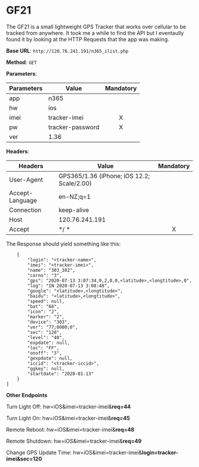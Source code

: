 # GF21
The GF21 is a small lightweight GPS Tracker that works over cellular to be tracked from anywhere. It took me a while to find the API but I eventaully found it by looking at the HTTP Requests that the app was making.

**Base URL**: `http://120.76.241.191/n365_ilist.php`

**Method**: `GET`

**Parameters**:

| Parameters | Value                    | Mandatory |
| ---------- | ------------------------ | :-------: |
| app        | n365                     |           |
| hw         | ios                      |           |
| imei       | tracker-imei             | X         |
| pw         | tracker-password         | X         |
| ver        | 1.36                     |           |

**Headers**:

| Headers         | Value                                      | Mandatory |
| --------------- | -------------------------------------------| :-------: |
| User-Agent      | GPS365/1.36 (iPhone; iOS 12.2; Scale/2.00) |           |
| Accept-Language | en-NZ;q=1                                  |           |
| Connection      | keep-alive                                 |           |
| Host            | 120.76.241.191                             |           |
| Accept          | */ *                                       | X         |

The Response should yield something like this:

```[
    {
        "login": "<tracker-name>",
        "imei": "<tracker-imei>",
        "name": "303_302",
        "carno": "3",
        "gps": "2020-07-13 3:07:34,0,2,0,0,<latitude>,<longtitude>,0",
        "log": "IN 2020-07-13 3:08:48",
        "google": "<latitude>,<longtitude>",
        "baidu": "<latitude>,<longtitude>",
        "speed": null,
        "bat": "68",
        "icon": "2",
        "marker": "2",
        "device": "303",
        "ver": "77;0000;0",
        "sec": "120",
        "level": "40",
        "expdate": null,
        "loc": "FF",
        "onoff": "3",
        "gexpdate": null,
        "iccid": "<tracker-iccid>",
        "ggkey": null,
        "startdate": "2020-01-13"
    }
]
```

**Other Endpoints**

Turn Light Off: hw=iOS&imei=tracker-imei&**req=44**
    
Turn Light On: hw=iOS&imei=tracker-imei&**req=45**
    
Remote Reboot: hw=iOS&imei=tracker-imei&**req=48**
    
Remote Shutdown: hw=iOS&imei=tracker-imei&**req=49**
    
Change GPS Update Time: hw=iOS&imei=tracker-imei&**login=tracker-imei&sec=120**
